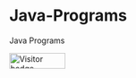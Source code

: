 # Java-Programs
Java Programs
<div id="badges">
  <img src="https://api.visitorbadge.io/api/visitors?path=jaydattpatel%2FJava-Programs&label=Visitors&countColor=%2337d67a" alt="Visitor badge" width="100" height="28"/>
</div>
